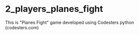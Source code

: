 # 2_players_planes_fight
 This is "Planes Fight" game developed using Codesters python (codesters.com)
